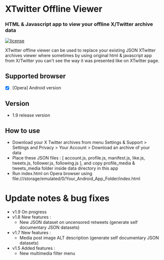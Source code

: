 # XTwitter Offline Viewer
### HTML & Javascript app to view your offline X/Twitter archive data
[![license](https://img.shields.io/github/license/mashape/apistatus.svg)](https://opensource.org/licenses/MIT)

XTwitter offline viewer can be used to replace your existing JSON XTwitter archives viewer where sometimes by using original html & javascript app from X/Twitter you can't see the way it was presented like on XTwitter page.

## Supported browser
- [x] [Opera] Android version

## Version
- 1.9 release version

## How to use
- Download your X Twitter archives from menu Settings & Support > Settings and Privacy > Your Account > Download an archive of your data
- Place these JSON files : [ account.js, profile.js, manifest.js, like.js, tweets.js, follower.js, following.js ], and copy profile_media & tweets_media folder inside data directory in this app
- Run index.html on Opera browser using file:///storage/emulated/0/Your_Android_App_Folder/index.html

# Update notes & bug fixes
- v1.9 On progress
- v1.8 New features :
    - New JSON dataset on uncensored
      retweets (generate self documentary JSON datasets)
- v1.7 New features :
    - Media post image ALT description (generate self documentary JSON datasets)
- v1.5 Added features :
    - New multimedia filter menu